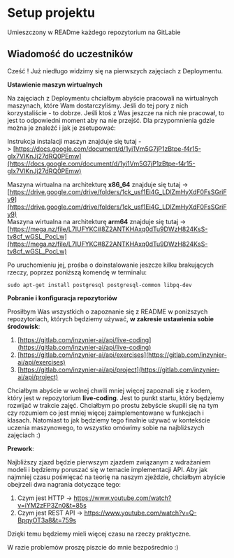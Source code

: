 # Setup projektu

Umieszczony w READme każdego repozytorium na GitLabie

## Wiadomość do uczestników

Cześć ! Już niedługo widzimy się na pierwszych zajęciach z Deploymentu. 

**Ustawienie maszyn wirtualnych**

Na zajęciach z Deploymentu chciałbym abyście pracowali na wirtualnych maszynach, które Wam dostarczyliśmy. Jeśli do tej pory z nich korzystaliście - to dobrze. Jeśli ktoś z Was jeszcze na nich nie pracował, to jest to odpowiedni moment aby na nie przejść. Dla przypomnienia gdzie można je znaleźć i jak je zsetupować:

Instrukcja instalacji maszyn znajduje się tutaj -> [https://docs.google.com/document/d/1yi1Vm5G7jP1zBtpe-f4r15-gIx7VIKnJj27dRQ0PEmw](https://docs.google.com/document/d/1yi1Vm5G7jP1zBtpe-f4r15-gIx7VIKnJj27dRQ0PEmw)  

Maszyna wirtualna na architekturę **x86_64** znajduje się tutaj -> 
[https://drive.google.com/drive/folders/1ck_usf1Ei4G_LDlZmHyXdF0FsSGriFy9](https://drive.google.com/drive/folders/1ck_usf1Ei4G_LDlZmHyXdF0FsSGriFy9)  
Maszyna wirtualna na architekturę **arm64** znajduje się tutaj -> 
[https://mega.nz/file/L7IUFYKC#8Z2ANTKHAxq0dTu9DWzH824KsS-tv8cf_wGSL_PocLw](https://mega.nz/file/L7IUFYKC#8Z2ANTKHAxq0dTu9DWzH824KsS-tv8cf_wGSL_PocLw)

Po uruchomieniu jej, prośba o doinstalowanie jeszcze kilku brakujących rzeczy, poprzez poniższą komendę w terminalu:

`sudo apt-get install postgresql postgresql-common libpq-dev`

**Pobranie i konfiguracja repozytoriów**

Prosiłbym Was wszystkich o zapoznanie się z README w poniższych repozytoriach, których będziemy używać, **w zakresie ustawienia sobie środowisk**:

1. [https://gitlab.com/inzynier-ai/api/live-coding](https://gitlab.com/inzynier-ai/api/live-coding)
2. [https://gitlab.com/inzynier-ai/api/exercises](https://gitlab.com/inzynier-ai/api/exercises)
3. [https://gitlab.com/inzynier-ai/api/project](https://gitlab.com/inzynier-ai/api/project)

Chciałbym abyście w wolnej chwili mniej więcej zapoznali się z kodem, który jest w repozytorium **live-coding**. Jest to punkt startu, który będziemy rozwijać w trakcie zajęć. Chciałbym po prostu żebyście skupili się na tym czy rozumiem co jest mniej więcej zaimplementowane w funkcjach i klasach. Natomiast to jak będziemy tego finalnie używać w kontekście uczenia maszynowego, to wszystko omówimy sobie na najbliższych zajęciach :)

**Prework**:

Najbliższy zjazd będzie pierwszym zjazdem związanym z wdrażaniem modeli i będziemy poruszać się w temacie implementacji API. Aby jak najmniej czasu poświęcać na teorię na naszym zjeździe, chciałbym abyście obejrzeli dwa nagrania dotyczące tego:

1. Czym jest HTTP -> https://www.youtube.com/watch?v=iYM2zFP3Zn0&t=85s
2. Czym jest REST API -> https://www.youtube.com/watch?v=Q-BpqyOT3a8&t=759s

Dzięki temu będziemy mieli więcej czasu na rzeczy praktyczne. 

W razie problemów proszę piszcie do mnie bezpośrednio :) 
